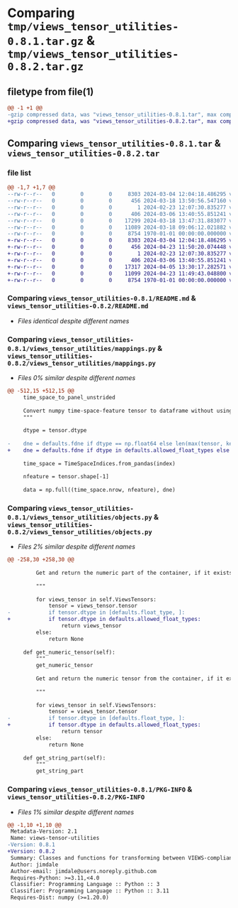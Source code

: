 # Comparing `tmp/views_tensor_utilities-0.8.1.tar.gz` & `tmp/views_tensor_utilities-0.8.2.tar.gz`

## filetype from file(1)

```diff
@@ -1 +1 @@
-gzip compressed data, was "views_tensor_utilities-0.8.1.tar", max compression
+gzip compressed data, was "views_tensor_utilities-0.8.2.tar", max compression
```

## Comparing `views_tensor_utilities-0.8.1.tar` & `views_tensor_utilities-0.8.2.tar`

### file list

```diff
@@ -1,7 +1,7 @@
--rw-r--r--   0        0        0     8303 2024-03-04 12:04:18.486295 views_tensor_utilities-0.8.1/README.md
--rw-r--r--   0        0        0      456 2024-03-18 13:50:56.547160 views_tensor_utilities-0.8.1/pyproject.toml
--rw-r--r--   0        0        0        1 2024-02-23 12:07:30.835277 views_tensor_utilities-0.8.1/views_tensor_utilities/__init__.py
--rw-r--r--   0        0        0      406 2024-03-06 13:40:55.851241 views_tensor_utilities-0.8.1/views_tensor_utilities/defaults.py
--rw-r--r--   0        0        0    17299 2024-03-18 13:47:31.883077 views_tensor_utilities-0.8.1/views_tensor_utilities/mappings.py
--rw-r--r--   0        0        0    11089 2024-03-18 09:06:12.021882 views_tensor_utilities-0.8.1/views_tensor_utilities/objects.py
--rw-r--r--   0        0        0     8754 1970-01-01 00:00:00.000000 views_tensor_utilities-0.8.1/PKG-INFO
+-rw-r--r--   0        0        0     8303 2024-03-04 12:04:18.486295 views_tensor_utilities-0.8.2/README.md
+-rw-r--r--   0        0        0      456 2024-04-23 11:50:20.074448 views_tensor_utilities-0.8.2/pyproject.toml
+-rw-r--r--   0        0        0        1 2024-02-23 12:07:30.835277 views_tensor_utilities-0.8.2/views_tensor_utilities/__init__.py
+-rw-r--r--   0        0        0      406 2024-03-06 13:40:55.851241 views_tensor_utilities-0.8.2/views_tensor_utilities/defaults.py
+-rw-r--r--   0        0        0    17317 2024-04-05 13:30:17.282571 views_tensor_utilities-0.8.2/views_tensor_utilities/mappings.py
+-rw-r--r--   0        0        0    11099 2024-04-23 11:49:43.048800 views_tensor_utilities-0.8.2/views_tensor_utilities/objects.py
+-rw-r--r--   0        0        0     8754 1970-01-01 00:00:00.000000 views_tensor_utilities-0.8.2/PKG-INFO
```

### Comparing `views_tensor_utilities-0.8.1/README.md` & `views_tensor_utilities-0.8.2/README.md`

 * *Files identical despite different names*

### Comparing `views_tensor_utilities-0.8.1/views_tensor_utilities/mappings.py` & `views_tensor_utilities-0.8.2/views_tensor_utilities/mappings.py`

 * *Files 0% similar despite different names*

```diff
@@ -512,15 +512,15 @@
     time_space_to_panel_unstrided
 
     Convert numpy time-space-feature tensor to dataframe without using stride-tricks
     """
 
     dtype = tensor.dtype
 
-    dne = defaults.fdne if dtype == np.float64 else len(max(tensor, key=len))*'-'
+    dne = defaults.fdne if dtype in defaults.allowed_float_types else len(max(tensor, key=len))*'-'
 
     time_space = TimeSpaceIndices.from_pandas(index)
 
     nfeature = tensor.shape[-1]
 
     data = np.full((time_space.nrow, nfeature), dne)
```

### Comparing `views_tensor_utilities-0.8.1/views_tensor_utilities/objects.py` & `views_tensor_utilities-0.8.2/views_tensor_utilities/objects.py`

 * *Files 2% similar despite different names*

```diff
@@ -258,30 +258,30 @@
 
         Get and return the numeric part of the container, if it exists
 
         """
 
         for views_tensor in self.ViewsTensors:
             tensor = views_tensor.tensor
-            if tensor.dtype in [defaults.float_type, ]:
+            if tensor.dtype in defaults.allowed_float_types:
                 return views_tensor
         else:
             return None
 
     def get_numeric_tensor(self):
         """
         get_numeric_tensor
 
         Get and return the numeric tensor from the container, if it exists
 
         """
 
         for views_tensor in self.ViewsTensors:
             tensor = views_tensor.tensor
-            if tensor.dtype in [defaults.float_type, ]:
+            if tensor.dtype in defaults.allowed_float_types:
                 return tensor
         else:
             return None
 
     def get_string_part(self):
         """
         get_string_part
```

### Comparing `views_tensor_utilities-0.8.1/PKG-INFO` & `views_tensor_utilities-0.8.2/PKG-INFO`

 * *Files 1% similar despite different names*

```diff
@@ -1,10 +1,10 @@
 Metadata-Version: 2.1
 Name: views-tensor-utilities
-Version: 0.8.1
+Version: 0.8.2
 Summary: Classes and functions for transforming between VIEWS-compliant dfs and tensors
 Author: jimdale
 Author-email: jimdale@users.noreply.github.com
 Requires-Python: >=3.11,<4.0
 Classifier: Programming Language :: Python :: 3
 Classifier: Programming Language :: Python :: 3.11
 Requires-Dist: numpy (>=1.20.0)
```

